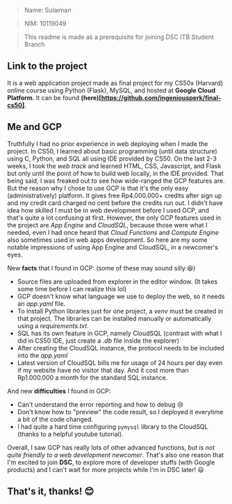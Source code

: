 > Name: Sulaiman

> NIM: 10119049

> This readme is made as a prerequisite for joining DSC ITB Student Branch

## Link to the project

It is a web application project made as final project for my CS50x (Harvard) online course using Python (Flask), MySQL, and hosted at **Google Cloud Platform**. It can be found **(here)[https://github.com/ingeniousperk/final-cs50]**.

## Me and GCP

Truthfully I had no prior experience in web deploying when I made the project. In CS50, I learned about basic programming (until data structure) using C, Python, and SQL all using IDE provided by CS50. On the last 2-3 weeks, I took the *web track* and learned HTML, CSS, Javascript, and Flask but only until the point of how to build web locally, in the IDE provided.
That being said, I was freaked out to see how wide-ranged the GCP features are. But the reason why I chose to use GCP is that it's the only easy (administratively) platform. It gives free Rp4.000.000+ credits after sign up and my credit card charged no cent before the credits run out. I didn't have idea how skilled I must be in web development before I used GCP, and that's quite a lot confusing at first. However, the only GCP features used in the project are *App Engine* and *CloudSQL*, because those were what I needed, even I had once heard that *Cloud Functions* and *Compute Engine* also sometimes used in web apps development. So here are my some notable impressions of using App Engine and CloudSQL, in a newcomer's eyes.

New **facts** that I found in GCP: (some of these may sound silly :laughing:)
* Source files are uploaded from explorer in the editor window. (It takes some time before I can realize this lol)
* GCP doesn't know what language we use to deploy the web, so it needs an *app.yaml* file.
* To install Python libraries just for one project, a *venv* must be created in that project. The libraries can be installed manually or automatically using a *requirements.txt*.
* SQL has its own feature in GCP, namely CloudSQL (contrast with what I did in CS50 IDE, just create a *.db* file inside the explorer)
* After creating the CloudSQL instance, the protocol needs to be included into the *app.yaml*
* Latest version of CloudSQL bills me for usage of 24 hours per day even if my website have no visitor that day. And it cost more than Rp1.000.000 a month for the standard SQL instance.

And new **difficulties** I found in GCP:
* Can't understand the error reporting and how to debug :cry:
* Don't know how to "preview" the code result, so I deployed it everytime a bit of the code changed.
* I had quite a hard time configuring `pymysql` library to the CloudSQL (thanks to a helpful youtube tutorial).

Overall, I saw GCP has really lots of other advanced functions, *but is not quite friendly to a web development newcomer*. That's also one reason that I'm excited to join **DSC**, to explore more of developer stuffs (with Google products) and I can't wait for more projects while I'm in DSC later! :smiley:

## That's it, thanks! :blush:

